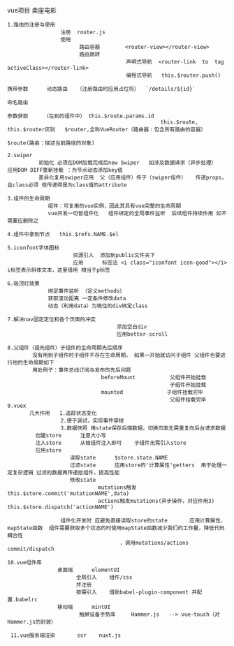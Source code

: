 vue项目  卖座电影 

    1.路由的注册与使用   
                     注册  router.js
                     使用 
                           路由容器        <router-view></router-view>
                           路由跳转        
                                          声明式导航  <router-link  to  tag   activeClass></router-link>
                                          编程式导航   this.$router.push()  
                                                                          携带参数      动态路由   （注册路由时应用占位符）  `/details/${id}`
                                                                                       命名路由
                                                                          参数获取     （在到的组件中） this.$route.params.id
                                                     this.$route, this.$router区别   $router,全称VueRouter（路由器：包含所有路由的容器） 
                                                                                      $route(路由：描述当前路径的对象) 

    2.swiper   
              初始化 必须在DOM加载完成后new Swiper   如涉及数据请求（异步处理）  应用DOM DIFF重新挂载 ：为节点动态添加key值
              差异化复用swiper应用  父（应用组件）传子（swiper组件）   传递props，且class必须 但传递得是为class值的attribute

    3.组件的生命周期
                 组件：可复用的vue实例，因此其具有vue完整的生命周期
                 vue开发一切皆组件化   组件绑定的全局事件监听  后续组件持续作用 如不需要应删除之       

    4.组件中拿到节点   this.$refs.NAME.$el  

    5.iconfont字体图标   
                         资源引入  添加到public文件夹下
                         应用      标签法 <i class="iconfont icon-good"></i>   i标签表示斜体文本，这里借用 相当于p标签
                         
    6.吸顶灯效果     
                 绑定事件监听 （定义methods）  
                 获取滚动距离 一定条件修改data                
                 动态（利用data）为吸住的div绑定class

    7.解决nav固定定位和各个页面的冲突
                                       添加空白div
                                       应用better-scroll

    8.父组件（祖先组件）子组件的生命周期先后顺序  
            没有用到子组件时子组件不存在生命周期， 如果一开始就访问子组件 父组件也要进行他的生命周期如下
            用处例子：事件总线订阅与发布的先后问题
                                  beforeMount           父组件开始挂载
                                                        子组件开始挂载
                                  mounted              子组件挂载完毕
                                                        父组件挂载完毕 
    9.vuex   
           几大作用   1.追踪状态变化
                     2.便于调试，实现事件穿梭                                                                                     
                     3.数据快照 用state保存后端数据，切换页面无需重复向后台请求数据 
             创建store      注意大小写
             注入store      从根组件注入即可    子组件无需引入store
             应用store
                        读取state      $store.state.NAME
                        过滤state      应用store的'计算属性'getters  用于处理一定复杂逻辑 过滤的数据再传递给组件，提高性能
                        修改state    
                                 mutations触发                               this.$store.commit('mutationNAME',data)
                                 actions触发mutations(异步操作，对应作用3)     this.$store.dispatch('actionNAME')  
                                 
                     组件化开发时 应避免直接读取store的state       应用计算属性，mapState函数  组件需要获取多个状态的时使用mapState函数减少我们的工作量，降低代码耦合性
                                        ，调用mutations/actions  commit/dispatch

    10.vue组件库            
                    桌面端      elementUI  
                          全局引入    组件/css 
                          并注册
                          按需引入    借助babel-plugin-component 并配置.babelrc  
                    移动端      mintUI
                           触屏设备手势库     Hammer.js   --> vue-touch（对Hammer.js的封装）

     11.vue服务端渲染       ssr    nuxt.js                 